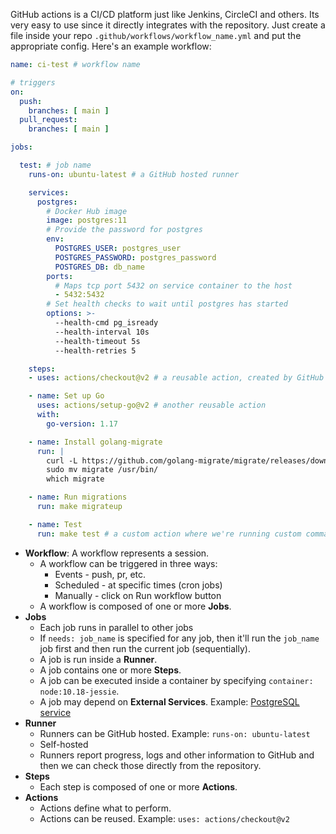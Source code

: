 ---
---


GitHub actions is a CI/CD platform just like Jenkins, CircleCI and others. Its
very easy to use since it directly integrates with the repository. Just create a
file inside your repo `.github/workflows/workflow_name.yml` and put the
appropriate config. Here's an example workflow:

```yaml
name: ci-test # workflow name

# triggers
on:
  push:
    branches: [ main ]
  pull_request:
    branches: [ main ]

jobs:

  test: # job name
    runs-on: ubuntu-latest # a GitHub hosted runner

    services:
      postgres:
        # Docker Hub image
        image: postgres:11
        # Provide the password for postgres
        env:
          POSTGRES_USER: postgres_user
          POSTGRES_PASSWORD: postgres_password
          POSTGRES_DB: db_name
        ports:
          # Maps tcp port 5432 on service container to the host
          - 5432:5432
        # Set health checks to wait until postgres has started
        options: >-
          --health-cmd pg_isready
          --health-interval 10s
          --health-timeout 5s
          --health-retries 5

    steps:
    - uses: actions/checkout@v2 # a reusable action, created by GitHub

    - name: Set up Go
      uses: actions/setup-go@v2 # another reusable action
      with:
        go-version: 1.17

    - name: Install golang-migrate
      run: |
        curl -L https://github.com/golang-migrate/migrate/releases/download/v4.15.1/migrate.linux-amd64.tar.gz | tar xvz
        sudo mv migrate /usr/bin/
        which migrate

    - name: Run migrations
      run: make migrateup

    - name: Test
      run: make test # a custom action where we're running custom commands
```

- **Workflow**: A workflow represents a session.
	- A workflow can be triggered in three ways:
		- Events - push, pr, etc.
		- Scheduled - at specific times (cron jobs)
		- Manually - click on Run workflow button
	- A workflow is composed of one or more **Jobs**.
- **Jobs**
	- Each job runs in parallel to other jobs
	- If `needs: job_name` is specified for any job, then it'll run the `job_name` job first and then run the current job (sequentially).
	- A job is run inside a **Runner**.
	- A job contains one or more **Steps**.
	- A job can be executed inside a container by specifying `container: node:10.18-jessie`.
	- A job may depend on **External Services**. Example: [PostgreSQL service](https://docs.github.com/en/actions/using-containerized-services/creating-postgresql-service-containers)
- **Runner**
	- Runners can be GitHub hosted. Example: `runs-on: ubuntu-latest`
	- Self-hosted
	- Runners report progress, logs and other information to GitHub and then we can check those directly from the repository.
- **Steps**
	- Each step is composed of one or more **Actions**.
- **Actions**
	- Actions define what to perform.
	- Actions can be reused. Example: `uses: actions/checkout@v2`

